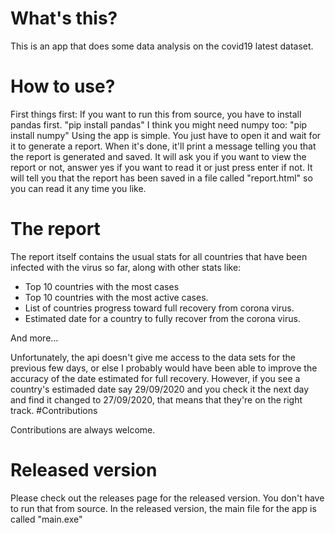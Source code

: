 # What's this?

This is an app that does some data analysis on the covid19 latest dataset.

# How to use?

First things first: If you want to run this from source, you have to install pandas first.
"pip install pandas"
I think you might need numpy too:
"pip install numpy"
Using the app is simple. You just have to open it and wait for it to generate a report. When it's done, it'll print a message telling you that the report is generated and saved.
It will ask you if you want to view the report or not, answer yes if you want to read it or just press enter if not.
It will tell you that the report has been saved in a file called "report.html" so you can read it any time you like.

# The report

The report itself contains the usual stats for all countries that have been infected with the virus so far, along with other stats like:

* Top 10 countries with the most cases
* Top 10 countries with the most active cases.
* List of countries progress toward full recovery from corona virus.
* Estimated date for a country  to fully recover from the corona virus.

And more...

Unfortunately, the api doesn't give me access to the data sets for the previous few days, or else I probably would have been able to improve the accuracy of the date estimated for full recovery.
However, if you see a country's estimaded date say 29/09/2020 and you check it the next day and find it changed to 27/09/2020, that means that they're on the right track.
#Contributions

Contributions are always welcome.

# Released version

Please check out the releases page for the released version. You don't have to run that from source.
In the released version, the main file for the app is called "main.exe"